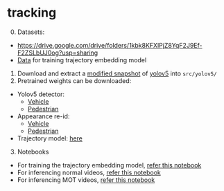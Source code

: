 # tracking
0. Datasets: 
- https://drive.google.com/drive/folders/1kbk8KFXlPjZ8YqF2J9Ef-F2ZSLbUJ0og?usp=sharing
- [Data](https://drive.google.com/file/d/1ctUGrzJuRcax6ZgdtzE_gsBarPdN-uIz/view?usp=sharing) for training trajectory embedding model

1. Download and extract a [modified snapshot](https://drive.google.com/file/d/1c3gn_0n_UVLRAmyMU9jdn3wgJgmS61Um/view?usp=sharing) of [yolov5](https://github.com/ultralytics/yolov5) into `src/yolov5/`
2. Pretrained weights can be downloaded:
- Yolov5 detector: 
    - [Vehicle](https://drive.google.com/file/d/1EZ7ls95GGUi5QjCGTtdmlKUi65Ox6HyS/view?usp=sharing) 
    - [Pedestrian](https://drive.google.com/file/d/1w65gH2n0Tkn8Y9GCFBVhuTMyUUuEL9cp/view?usp=sharing)
- Appearance re-id: 
    - [Vehicle](https://drive.google.com/file/d/1sjVBtDZsVdSe5BTxj8EEQn7qVSQN8UG0/view?usp=sharing) 
    - [Pedestrian](https://drive.google.com/file/d/1jSYQ-as1mgSL7lV0GU1bQKQi4wm9bq_u/view?usp=sharing)
- Trajectory model: [here](https://drive.google.com/file/d/1LyK8FevMrt2lBMugpMEgmL8HcmmY0giB/view?usp=sharing)
3. Notebooks
- For training the trajectory embedding model, [refer this notebook](/https://github.com/namnv78/tracking/blob/main/src/notebooks/TrajectoryTrain.ipynb)
- For inferencing normal videos, [refer this notebook](https://github.com/namnv78/tracking/blob/main/src/notebooks/InferenceOnline.ipynb)
- For inferencing MOT videos, [refer this notebook](https://github.com/namnv78/tracking/blob/main/src/notebooks/InferenceOnlineMOT.ipynb)